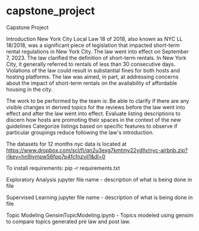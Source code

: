 # capstone_project
Capstone Project

Introduction
	New York City Local Law 18 of 2018, also known as NYC LL 18/2018, was a significant piece of legislation that impacted short-term rental regulations in New York City. The law went into effect on September 7, 2023. The law clarified the definition of short-term rentals. In New York City, it generally referred to rentals of less than 30 consecutive days. Violations of the law could result in substantial fines for both hosts and hosting platforms. The law was aimed, in part, at addressing concerns about the impact of short-term rentals on the availability of affordable housing in the city.

The work to be performed by the team is:
Be able to clarify if there are any visible changes in derived topics for the reviews before the law went into effect and after the law went into effect.
Evaluate listing descriptions to discern how hosts are promoting their spaces in the context of the new guidelines
Categorize listings based on specific features to observe if particular groupings reduce following the law's introduction.

The datasets for 12 months nyc data is located at https://www.dropbox.com/scl/fi/qn2u3exg7kmtmy22ydllv/nyc-airbnb.zip?rlkey=hn9iympw56fpp7p4fcfnzvil1&dl=0

To install requirements: pip -r requirements.txt

Exploratory Analysis
jupyter file name - description of what is being done in file

Supervised Learning
jupyter file name - description of what is being done in file

Topic Modeling
GensimTopicModeling.ipynb - Topics modeled using gensim to compare topics generated pre law and post law.

